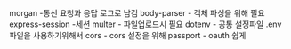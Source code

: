 morgan -통신 요청과 응답 로그로 남김
body-parser - 객체 파싱을 위해 필요 
express-session -세션
multer - 파일업로드시 필요
dotenv - 공통 설정파일 .env 파일을 사용하기위해서
cors - cors 설정을 위해
passport - oauth 쉽게

